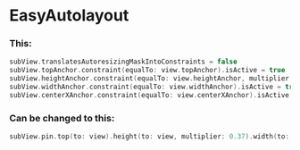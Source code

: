 # EasyAutolayout

### This:
```swift
subView.translatesAutoresizingMaskIntoConstraints = false
subView.topAnchor.constraint(equalTo: view.topAnchor).isActive = true
subView.heightAnchor.constraint(equalTo: view.heightAnchor, multiplier: 0.37).isActive = true
subView.widthAnchor.constraint(equalTo: view.widthAnchor).isActive = true
subView.centerXAnchor.constraint(equalTo: view.centerXAnchor).isActive = true
```

### Can be changed to this:
```swift
subView.pin.top(to: view).height(to: view, multiplier: 0.37).width(to: view).centerX(in: view)
```
